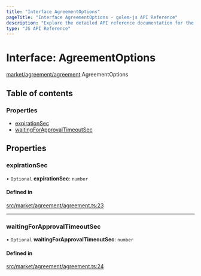 ```yaml
---
title: "Interface AgreementOptions"
pageTitle: "Interface AgreementOptions - golem-js API Reference"
description: "Explore the detailed API reference documentation for the Interface AgreementOptions within the golem-js SDK for the Golem Network."
type: "JS API Reference"
---
```

# Interface: AgreementOptions

[market/agreement/agreement](../modules/market_agreement_agreement).AgreementOptions

## Table of contents

### Properties

- [expirationSec](market_agreement_agreement.AgreementOptions#expirationsec)
- [waitingForApprovalTimeoutSec](market_agreement_agreement.AgreementOptions#waitingforapprovaltimeoutsec)

## Properties

### expirationSec

• `Optional` **expirationSec**: `number`

#### Defined in

[src/market/agreement/agreement.ts:23](https://github.com/golemfactory/golem-js/blob/570126bc/src/market/agreement/agreement.ts#L23)

___

### waitingForApprovalTimeoutSec

• `Optional` **waitingForApprovalTimeoutSec**: `number`

#### Defined in

[src/market/agreement/agreement.ts:24](https://github.com/golemfactory/golem-js/blob/570126bc/src/market/agreement/agreement.ts#L24)
